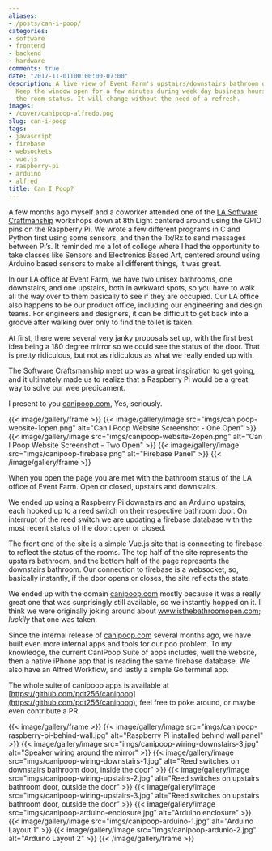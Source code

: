 ```yaml
---
aliases:
- /posts/can-i-poop/
categories:
- software
- frontend
- backend
- hardware
comments: true
date: "2017-11-01T00:00:00-07:00"
description: A live view of Event Farm's upstairs/downstairs bathroom occupation status.
  Keep the window open for a few minutes during week day business hours and watch
  the room status. It will change without the need of a refresh.
images: 
- /cover/canipoop-alfredo.png
slug: can-i-poop
tags:
- javascript
- firebase
- websockets
- vue.js
- raspberry-pi
- arduino
- alfred
title: Can I Poop?
---
```


A few months ago myself and a coworker attended one of the [LA Software Craftmanship](https://www.meetup.com/LA-Software-Craftsmanship/) workshops down at 8th Light centered around using the GPIO pins on the Raspberry Pi.  We wrote a few different programs in C and Python first using some sensors, and then the Tx/Rx to send messages between Pi’s.  It reminded me a lot of college where I had the opportunity to take classes like Sensors and Electronics Based Art, centered around using Arduino based sensors to make all different things, it was great.

In our LA office at Event Farm, we have two unisex bathrooms, one downstairs, and one upstairs, both in awkward spots, so you have to walk all the way over to them basically to see if they are occupied. Our LA office also happens to be our product office, including our engineering and design teams. For engineers and designers, it can be difficult to get back into a groove after walking over only to find the toilet is taken.

At first, there were several very janky proposals set up, with the first best idea being a 180 degree mirror so we could see the status of the door. That is pretty ridiculous, but not as ridiculous as what we really ended up with.

The Software Craftsmanship meet up was a great inspiration to get going, and it ultimately made us to realize that a Raspberry Pi would be a great way to solve our wee predicament.

I present to you [canipoop.com](http://canipoop.com), Yes, seriously.

{{< image/gallery/frame >}}
    {{< image/gallery/image src="imgs/canipoop-website-1open.png" alt="Can I Poop Website Screenshot - One Open" >}}
    {{< image/gallery/image src="imgs/canipoop-website-2open.png" alt="Can I Poop Website Screenshot - Two Open" >}}
    {{< image/gallery/image src="imgs/canipoop-firebase.png" alt="Firebase Panel" >}}
{{< /image/gallery/frame >}}

When you open the page you are met with the bathroom status of the LA office of Event Farm. Open or closed, upstairs and downstairs.

We ended up using a Raspberry Pi downstairs and an Arduino upstairs, each hooked up to a reed switch on their respective bathroom door. On interrupt of the reed switch we are updating a firebase database with the most recent status of the door: open or closed.

The front end of the site is a simple Vue.js site that is connecting to firebase to reflect the status of the rooms. The top half of the site represents the upstairs bathroom, and the bottom half of the page represents the downstairs bathroom. Our connection to firebase is a websocket, so, basically instantly, if the door opens or closes, the site reflects the state.

We ended up with the domain [canipoop.com](http://canipoop.com) mostly because it was a really great one that was surprisingly still available, so we instantly hopped on it. I think we were originally joking around about www.isthebathroomopen.com; *luckily* that one was taken.

Since the internal release of [canipoop.com](http://canipoop.com) several months ago, we have built even more internal apps and tools for our poo problem. To my knowledge, the current CanIPoop Suite of apps  includes, well the website, then a native iPhone app that is reading the same firebase database. We also have an Alfred Workflow, and lastly a simple Go terminal app.

The whole suite of canipoop apps is available at [https://github.com/pdt256/canipoop](https://github.com/pdt256/canipoop), feel free to poke around, or maybe even contribute a PR.

{{< image/gallery/frame >}}
    {{< image/gallery/image src="imgs/canipoop-raspberry-pi-behind-wall.jpg" alt="Raspberry Pi installed behind wall panel" >}}
    {{< image/gallery/image src="imgs/canipoop-wiring-downstairs-3.jpg" alt="Speaker wiring around the mirror" >}}
    {{< image/gallery/image src="imgs/canipoop-wiring-downstairs-1.jpg" alt="Reed switches on downstairs bathroom door, inside the door" >}}
    {{< image/gallery/image src="imgs/canipoop-wiring-upstairs-2.jpg" alt="Reed switches on upstairs bathroom door, outside the door" >}}
    {{< image/gallery/image src="imgs/canipoop-wiring-upstairs-3.jpg" alt="Reed switches on upstairs bathroom door, outside the door" >}}
    {{< image/gallery/image src="imgs/canipoop-arduino-enclosure.jpg" alt="Arduino enclosure" >}}
    {{< image/gallery/image src="imgs/canipoop-arduino-1.jpg" alt="Arduino Layout 1" >}}
    {{< image/gallery/image src="imgs/canipoop-ardunio-2.jpg" alt="Arduino Layout 2" >}}
{{< \/image/gallery/frame >}}
